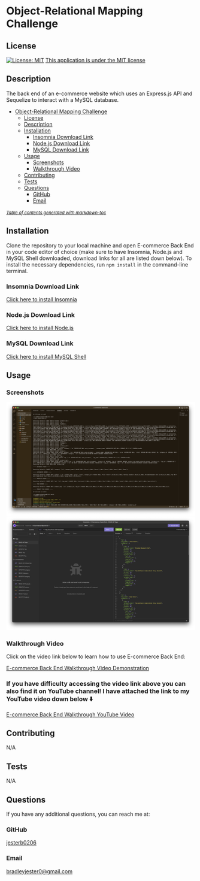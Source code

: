 # Object-Relational Mapping Challenge

## License

[![License: MIT](https://img.shields.io/badge/License-MIT-yellow.svg)](https://opensource.org/licenses/MIT)
[This application is under the MIT license](https://opensource.org/licenses/MIT)

## Description

The back end of an e-commerce website which uses an Express.js API and Sequelize to interact with a MySQL database.

- [Object-Relational Mapping Challenge](#object-relational-mapping-challenge)
  - [License](#license)
  - [Description](#description)
  - [Installation](#installation)
    - [Insomnia Download Link](#insomnia-download-link)
    - [Node.js Download Link](#nodejs-download-link)
    - [MySQL Download Link](#mysql-download-link)
  - [Usage](#usage)
    - [Screenshots](#screenshots)
    - [Walkthrough Video](#walkthrough-video)
  - [Contributing](#contributing)
  - [Tests](#tests)
  - [Questions](#questions)
    - [GitHub](#github)
    - [Email](#email)

<small><i><a href='http://ecotrust-canada.github.io/markdown-toc/'>Table of contents generated with markdown-toc</a></i></small>

## Installation

Clone the repository to your local machine and open E-commerce Back End in your code editor of choice (make sure to have Insomnia, Node.js and MySQL Shell downloaded, download links for all are listed down below). To install the necessary dependencies, run `npm install` in the command-line terminal.

### Insomnia Download Link

[Click here to install Insomnia](https://insomnia.rest/download)

### Node.js Download Link

[Click here to install Node.js](https://nodejs.org/en/download/)

### MySQL Download Link

[Click here to install MySQL Shell](https://dev.mysql.com/downloads/shell/)

## Usage

### Screenshots

![Integrated Terminal Screenshot](assets/images/integrated-terminal-screen-shot.png)
![Insomnia Screenshot](assets/images/insomnia-screen-shot.png)

### Walkthrough Video

Click on the video link below to learn how to use E-commerce Back End:

[E-commerce Back End Walkthrough Video Demonstration](assets/videos/e-commerce-back-end-walkthrough-video.webm)

<h3 align="left">If you have difficulty accessing the video link above you can also find it on YouTube channel! I have attached the link to my YouTube video down below ⬇️</h3>

<p align="left"> <a href="https://youtu.be/wpRLVU7OIvM" target="_blank" rel="noopener">E-commerce Back End Walkthrough YouTube Video</a></p>

## Contributing

N/A

## Tests

N/A

## Questions

If you have any additional questions, you can reach me at:

### GitHub

[jesterb0206](https://www.github.com/jesterb0206)

### Email

bradleyjester0@gmail.com
